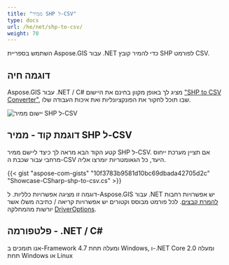 ```yaml
---
title: "ממיר SHP ל-CSV"
type: docs
url: /he/net/shp-to-csv/
weight: 70
---
```


השתמש בספריית Aspose.GIS עבור .NET כדי להמיר קובץ SHP לפורמט CSV.

## **דוגמה חיה**

Aspose.GIS עבור .NET / C# מציג לך באופן מקוון בחינם את היישום ["SHP to CSV Converter"](https://products.aspose.app/gis/conversion/shp-to-csv), שבו תוכל לחקור את הפונקציונליות ואת איכות העבודה שלו.

![יישום ממיר SHP ל-CSV](conversion.png)

## **דוגמת קוד - ממיר SHP ל-CSV**

קטע הקוד הבא מראה לך כיצד ליישם ממיר SHP ל-CSV. אם תציין מערכת ייחוס מרחבי עבור שכבת ה-CSV היעד, כל הגאומטריות יומרצו אליה. 

{{< gist "aspose-com-gists" "10f3783b9581d10bc69dbada42705d2c" "Showcase-CSharp-shp-to-csv.cs" >}}

דוגמה זו מציגה אפשרויות כלליות. ל-Aspose.GIS עבור .NET יש אפשרויות רחבות [להמרת קבצים](https://docs.aspose.com/gis/net/vector-layers/). לכל פורמט מבוסס וקטורים יש אפשרויות קריאה / כתיבה משלו אשר יורשות מהמחלקה [DriverOptions](https://reference.aspose.com/gis/net/aspose.gis/driveroptions).

## **פלטפורמה - .NET / C#**

אנו תומכים ב-Framework 4.7 ומעלה תחת Windows, ו-.NET Core 2.0 ומעלה תחת Windows או Linux

